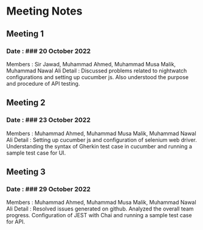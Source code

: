 # Meeting Notes
## Meeting 1
### Date  : ### 20 October 2022
Members : Sir Jawad, Muhammad Ahmed, Muhammad Musa Malik, Muhammad Nawal Ali
Detail : Discussed problems related to nightwatch configurations and setting up cucumber js. Also understood the purpose and procedure of API testing.

## Meeting 2
### Date : ### 23 October 2022
Members : Muhammad Ahmed, Muhammad Musa Malik, Muhammad Nawal Ali
Detail : Setting up cucumber js and configuration of selenium web driver. Understanding the syntax of Gherkin test case in cucumber and running a sample test case for UI.

## Meeting 3
### Date : ### 29 October 2022
Members : Muhammad Ahmed, Muhammad Musa Malik, Muhammad Nawal Ali
Detail : Resolved issues generated on github. Analyzed the overall team progress. Configuration of JEST with Chai and running a sample test case for API.

